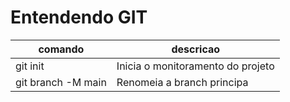 # Entendendo GIT

|comando|descricao|
|-|-|
|git init| Inicia o monitoramento do projeto |
|git branch -M main| Renomeia a branch principa|

